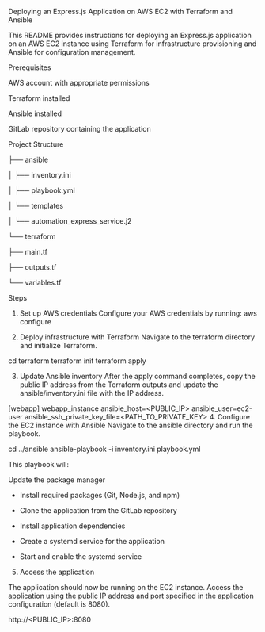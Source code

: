 Deploying an Express.js Application on AWS EC2 with Terraform and Ansible

This README provides instructions for deploying an Express.js application on an AWS EC2 instance using Terraform for infrastructure provisioning and Ansible for configuration management.

Prerequisites

AWS account with appropriate permissions

Terraform installed

Ansible installed

GitLab repository containing the application

Project Structure


├── ansible

│ ├── inventory.ini

│ ├── playbook.yml

│ └── templates

│ └── automation_express_service.j2

└── terraform

├── main.tf

├── outputs.tf

└── variables.tf


Steps

1. Set up AWS credentials
   Configure your AWS credentials by running:
aws configure 

2. Deploy infrastructure with Terraform
Navigate to the terraform directory and initialize Terraform.

cd terraform
terraform init
terraform apply

3. Update Ansible inventory
   After the apply command completes, copy the public IP address from the Terraform outputs and update the ansible/inventory.ini file with the IP address.

[webapp]
webapp_instance ansible_host=<PUBLIC_IP> ansible_user=ec2-user ansible_ssh_private_key_file=<PATH_TO_PRIVATE_KEY> 4. Configure the EC2 instance with Ansible
Navigate to the ansible directory and run the playbook.

cd ../ansible
ansible-playbook -i inventory.ini playbook.yml

This playbook will:

Update the package manager

- Install required packages (Git, Node.js, and npm)

- Clone the application from the GitLab repository

- Install application dependencies

- Create a systemd service for the application

- Start and enable the systemd service

5. Access the application

The application should now be running on the EC2 instance. Access the application using the public IP address and port specified in the application configuration (default is 8080).

http://<PUBLIC_IP>:8080
